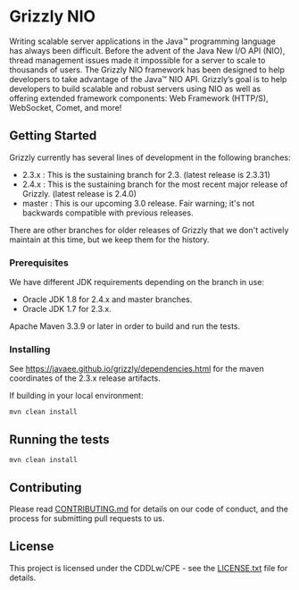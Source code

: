 # Grizzly NIO

Writing scalable server applications in the Java™ programming language
has always been difficult. Before the advent of the Java New I/O API (NIO),
thread management issues made it impossible for a server to scale to
thousands of users. The Grizzly NIO framework has been designed to help
developers to take advantage of the Java™ NIO API. Grizzly’s goal is to
help developers to build scalable and robust servers using NIO as well
as offering extended framework components: Web Framework (HTTP/S),
WebSocket, Comet, and more!

## Getting Started

Grizzly currently has several lines of development in the following
branches:

- 2.3.x : This is the sustaining branch for 2.3. (latest release is 2.3.31)
- 2.4.x : This is the sustaining branch for the most recent major release of Grizzly. (latest release is 2.4.0)
- master : This is our upcoming 3.0 release.  Fair warning; it's not backwards compatible with previous releases.

There are other branches for older releases of Grizzly that we don't
actively maintain at this time, but we keep them for the history.


### Prerequisites

We have different JDK requirements depending on the branch in use:

- Oracle JDK 1.8 for 2.4.x and master branches.
- Oracle JDK 1.7 for 2.3.x.

Apache Maven 3.3.9 or later in order to build and run the tests.

### Installing

See https://javaee.github.io/grizzly/dependencies.html for the maven
coordinates of the 2.3.x release artifacts.

If building in your local environment:

```
mvn clean install
```


## Running the tests

```
mvn clean install
```

## Contributing

Please read [CONTRIBUTING.md](https://github.com/javaee/grizzly/blob/master/CONTRIBUTING.md) for details on our code of conduct, and the process for submitting pull requests to us.

## License

This project is licensed under the CDDLw/CPE - see the [LICENSE.txt](https://github.com/javaee/grizzly/blob/master/LICENSE.txt) file for details.

